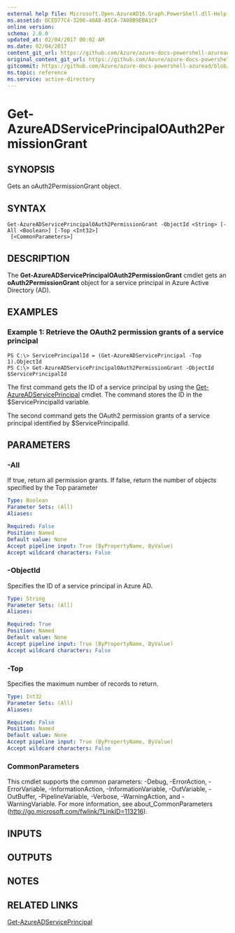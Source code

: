 ```yaml
---
external help file: Microsoft.Open.AzureAD16.Graph.PowerShell.dll-Help.xml
ms.assetid: DCED77C4-3206-40A8-A5CA-7A08B9EBA1CF
online version:
schema: 2.0.0
updated_at: 02/04/2017 00:02 AM
ms.date: 02/04/2017
content_git_url: https://github.com/Azure/azure-docs-powershell-azuread/blob/QuasarSE-doc-1/Azure%20AD%20Cmdlets/AzureAD/v2/Get-AzureADServicePrincipalOAuth2PermissionGrant.md
original_content_git_url: https://github.com/Azure/azure-docs-powershell-azuread/blob/QuasarSE-doc-1/Azure%20AD%20Cmdlets/AzureAD/v2/Get-AzureADServicePrincipalOAuth2PermissionGrant.md
gitcommit: https://github.com/Azure/azure-docs-powershell-azuread/blob/3c958c260fe07ce8f34599794f089c4b3c1b8115
ms.topic: reference
ms.service: active-directory
---
```


# Get-AzureADServicePrincipalOAuth2PermissionGrant

## SYNOPSIS
Gets an oAuth2PermissionGrant object.

## SYNTAX

```
Get-AzureADServicePrincipalOAuth2PermissionGrant -ObjectId <String> [-All <Boolean>] [-Top <Int32>]
 [<CommonParameters>]
```

## DESCRIPTION
The **Get-AzureADServicePrincipalOAuth2PermissionGrant** cmdlet gets an **oAuth2PermissionGrant** object for a service principal in Azure Active Directory (AD).

## EXAMPLES

### Example 1: Retrieve the OAuth2 permission grants of a service principal
```
PS C:\> ServicePrincipalId = (Get-AzureADServicePrincipal -Top 1).ObjectId
PS C:\> Get-AzureADServicePrincipalOAuth2PermissionGrant -ObjectId $ServicePrincipalId
```

The first command gets the ID of a service principal by using the [Get-AzureADServicePrincipal](./Get-AzureADServicePrincipal.md) cmdlet. 
The command stores the ID in the $ServicePrincipalId variable.

The second command gets the OAuth2 permission grants of a service principal identified by $ServicePrincipalId. 

## PARAMETERS

### -All
If true, return all permission grants. If false, return the number of objects specified by the Top parameter

```yaml
Type: Boolean
Parameter Sets: (All)
Aliases: 

Required: False
Position: Named
Default value: None
Accept pipeline input: True (ByPropertyName, ByValue)
Accept wildcard characters: False
```

### -ObjectId
Specifies the ID of a service principal in Azure AD.

```yaml
Type: String
Parameter Sets: (All)
Aliases: 

Required: True
Position: Named
Default value: None
Accept pipeline input: True (ByPropertyName, ByValue)
Accept wildcard characters: False
```

### -Top
Specifies the maximum number of records to return.

```yaml
Type: Int32
Parameter Sets: (All)
Aliases: 

Required: False
Position: Named
Default value: None
Accept pipeline input: True (ByPropertyName, ByValue)
Accept wildcard characters: False
```

### CommonParameters
This cmdlet supports the common parameters: -Debug, -ErrorAction, -ErrorVariable, -InformationAction, -InformationVariable, -OutVariable, -OutBuffer, -PipelineVariable, -Verbose, -WarningAction, and -WarningVariable. For more information, see about_CommonParameters (http://go.microsoft.com/fwlink/?LinkID=113216).

## INPUTS

## OUTPUTS

## NOTES

## RELATED LINKS

[Get-AzureADServicePrincipal](./Get-AzureADServicePrincipal.md)
